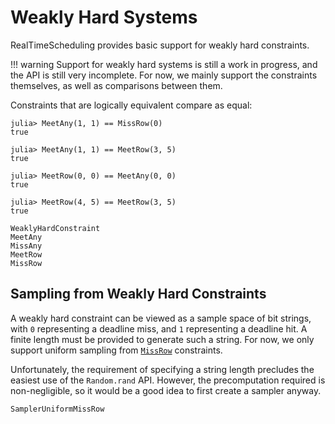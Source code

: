 # Weakly Hard Systems

RealTimeScheduling provides basic support for weakly hard constraints.

!!! warning
    Support for weakly hard systems is still a work in progress, and the API is
    still very incomplete.  For now, we mainly support the constraints
    themselves, as well as comparisons between them.

Constraints that are logically equivalent compare as equal:

```@jldoctest
julia> MeetAny(1, 1) == MissRow(0)
true

julia> MeetAny(1, 1) == MeetRow(3, 5)
true

julia> MeetRow(0, 0) == MeetAny(0, 0)
true

julia> MeetRow(4, 5) == MeetRow(3, 5)
true
```


```@docs
WeaklyHardConstraint
MeetAny
MissAny
MeetRow
MissRow
```

## Sampling from Weakly Hard Constraints

A weakly hard constraint can be viewed as a sample space of bit strings, with
`0` representing a deadline miss, and `1` representing a deadline hit.  A
finite length must be provided to generate such a string.  For now, we only
support uniform sampling from [`MissRow`](@ref) constraints.

Unfortunately, the requirement of specifying a string length precludes the
easiest use of the `Random.rand` API.  However, the precomputation required is
non-negligible, so it would be a good idea to first create a sampler anyway.

```@docs
SamplerUniformMissRow
```

